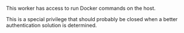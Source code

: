 This worker has access to run Docker commands on the host.

This is a special privilege that should probably be closed when a better authentication solution is determined.